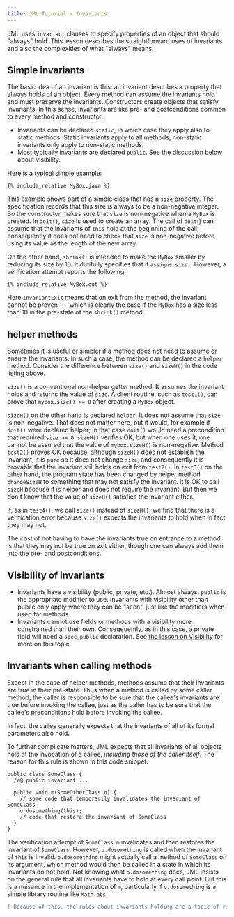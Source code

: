 ```yaml
---
title: JML Tutorial - Invariants
---
```


JML uses `invariant` clauses to specify properties of an object that should "always" hold. This lesson describes the straightforward uses of invariants
and also the complexities of what "always" means.

## Simple invariants

The basic idea of an invariant is this: an invariant describes a property that always holds of an object. Every method can assume the invariants hold and
must preserve the invariants. Constructors create objects that satisfy invariants. In this sense, invariants are like pre- and postconditions common to every
method and constructor.
* Invariants can be declared `static`, in which case they apply also to static methods. Static invariants apply to all methods; non-static invariants only apply to non-static methods.
* Most typically invariants are declared `public`.  See the discussion below about visibility.

Here is a typical simple example:
```
{% include_relative MyBox.java %}
```

This example shows part of a simple class that has a `size` property. The specification records that this size is always to be a non-negative integer.
So the constructor makes sure that `size` is non-negative when a `MyBox` is created. In `doit()`, `size` is used to create an array. The call of 
`doit`() can assume that the invariants of `this` hold at the beginning of the call; consequently it does not need to check that `size` is non-negative before using its value as the length of the new array.

On the other hand, `shrink()` is intended to make the `MyBox` smaller by reducing its size by 10. It dutifully specifies that it `assigns size;`.
However, a verification attempt reports the following:
```
{% include_relative MyBox.out %}
```
Here `InvariantExit` means that on exit from the method, the invariant cannot be proven --- which is clearly the case if the `MyBox` has a size less than 10 in the pre-state of the `shrink()` method.

## helper methods

Sometimes it is useful or simpler if a method does not need to assume or ensure the invariants. In such a case, the method can be declared a `helper` method.
Consider the difference between `size()` and `sizeH()` in the code listing above.

`size()` is a conventional non-helper getter method. It assumes the invariant holds and returns the value of `size`. A client routine, such as `test1()`, can prove that 
`mybox.size() >= 0` after creating a `MyBox` object. 

`sizeH()` on the other hand is declared `helper`. It does not assume that `size` is non-negative. That does not matter here, but it would, for example if `doit()` were declared helper; in that case `doit()` would need a precondition that required `size >= 0`. `sizeH()` verifies OK, but when one uses it, one cannot be assured that the value of `mybox.sizeH()` is non-negative. Method `test2()` proves OK because, although `sizeH()` does not establish the invariant,
it is `pure` so it does not change `size`, and consequently it is provable that the invariant still holds on exit from `test2()`. In `test3()` on the other hand, the program state has been changed by helper method `changeSizeH` to something that may not satisfy the invariant. It is OK to call `sizeH` because it
is helper and does not require the invariant. But then we don't know that the value of `sizeH()` satisfies the invariant either.

If, as in `test4()`, we call `size()` instead of `sizeH()`, we find that there is a verification error because `size()` expects the invariants to hold 
when in fact they may not.

The cost of not having to have the invariants true on entrance to a method is that they may not be true on exit either, though one can always add them into the pre- and postconditions.

## Visibility of invariants

* Invariants have a visibility (public, private, etc.). Almost always, `public` is the appropriate modifier to use. Invariants with visibility other than public only apply where they can be "seen", just like the modifiers when used for methods.
* Invariants cannot use fields or methods with a visibility more constrained than their own. Conseqeuently, as in this case, a private field will need a `spec_public` declaration. See [the lesson on Visibility](Visibility) for more on this topic.

## Invariants when calling methods

Except in the case of helper methods, methods assume that their invariants are true in their pre-state. Thus when a method is called by some caller method, 
the caller is responsible to be sure that the callee's invariants are true before invoking the callee, just as the caller has to be sure that the callee's
preconditions hold before invoking the callee.

In fact, the callee generally expects that the invariants of all of its formal parameters also hold.

To further complicate matters, JML expects that all invariants of all objects hold at the invocation of a callee, _including those of the caller itself_.
The reason for this rule is shown in this code snippet.
```
public class SomeClass {
  //@ public invariant ...

  public void m(SomeOtherClass o) {
    // some code that temporarily invalidates the invariant of SomeClass
    o.dosomething(this);
    // code that restore the invariant of SomeClass
  }
}
```
The verification attempt of `SomeClass.m` invalidates and then restores the invariant of `SomeClass`. However, `o.dosomething` is called when the invariant
of `this` is invalid. `o.dosomething` might actually call a method of `SomeClass` on its argument, which method would then be called in a state in which
its invariants do not hold. Not knowing what `o.dosomething` does, JML insists on the general rule that all invariants have to hold at every call point.
But this is a nuisance in the implementation of `m`, particularly if `o.dosomething` is a simple library routine like `Math.abs`.

```diff
! Because of this, the rules about invariants holding are a topic of research and discussion. OpenJML is experimenting with more relaxed rules that are still sound.
```
    
